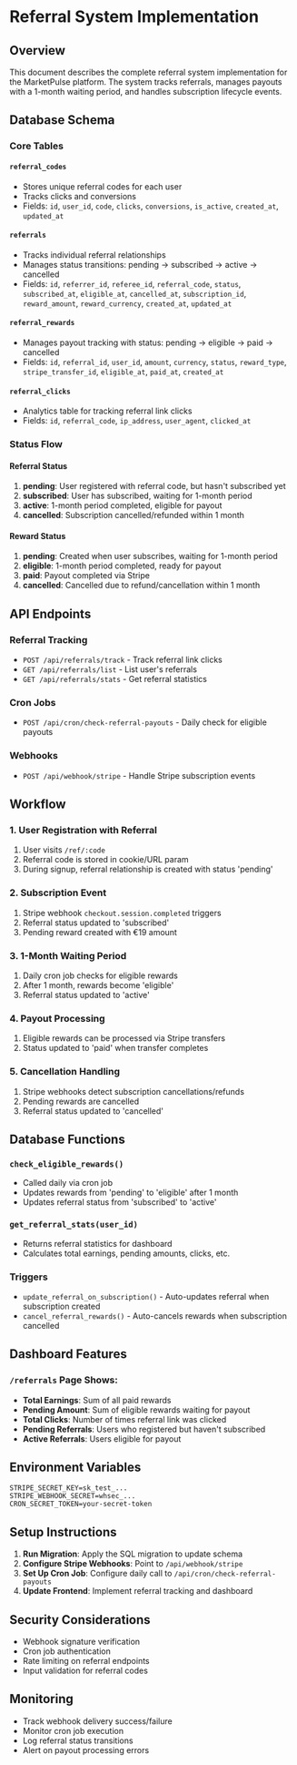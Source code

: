 # Referral System Implementation

## Overview

This document describes the complete referral system implementation for the MarketPulse platform. The system tracks referrals, manages payouts with a 1-month waiting period, and handles subscription lifecycle events.

## Database Schema

### Core Tables

#### `referral_codes`

- Stores unique referral codes for each user
- Tracks clicks and conversions
- Fields: `id`, `user_id`, `code`, `clicks`, `conversions`, `is_active`, `created_at`, `updated_at`

#### `referrals`

- Tracks individual referral relationships
- Manages status transitions: pending → subscribed → active → cancelled
- Fields: `id`, `referrer_id`, `referee_id`, `referral_code`, `status`, `subscribed_at`, `eligible_at`, `cancelled_at`, `subscription_id`, `reward_amount`, `reward_currency`, `created_at`, `updated_at`

#### `referral_rewards`

- Manages payout tracking with status: pending → eligible → paid → cancelled
- Fields: `id`, `referral_id`, `user_id`, `amount`, `currency`, `status`, `reward_type`, `stripe_transfer_id`, `eligible_at`, `paid_at`, `created_at`

#### `referral_clicks`

- Analytics table for tracking referral link clicks
- Fields: `id`, `referral_code`, `ip_address`, `user_agent`, `clicked_at`

### Status Flow

#### Referral Status

1. **pending**: User registered with referral code, but hasn't subscribed yet
2. **subscribed**: User has subscribed, waiting for 1-month period
3. **active**: 1-month period completed, eligible for payout
4. **cancelled**: Subscription cancelled/refunded within 1 month

#### Reward Status

1. **pending**: Created when user subscribes, waiting for 1-month period
2. **eligible**: 1-month period completed, ready for payout
3. **paid**: Payout completed via Stripe
4. **cancelled**: Cancelled due to refund/cancellation within 1 month

## API Endpoints

### Referral Tracking

- `POST /api/referrals/track` - Track referral link clicks
- `GET /api/referrals/list` - List user's referrals
- `GET /api/referrals/stats` - Get referral statistics

### Cron Jobs

- `POST /api/cron/check-referral-payouts` - Daily check for eligible payouts

### Webhooks

- `POST /api/webhook/stripe` - Handle Stripe subscription events

## Workflow

### 1. User Registration with Referral

1. User visits `/ref/:code`
2. Referral code is stored in cookie/URL param
3. During signup, referral relationship is created with status 'pending'

### 2. Subscription Event

1. Stripe webhook `checkout.session.completed` triggers
2. Referral status updated to 'subscribed'
3. Pending reward created with €19 amount

### 3. 1-Month Waiting Period

1. Daily cron job checks for eligible rewards
2. After 1 month, rewards become 'eligible'
3. Referral status updated to 'active'

### 4. Payout Processing

1. Eligible rewards can be processed via Stripe transfers
2. Status updated to 'paid' when transfer completes

### 5. Cancellation Handling

1. Stripe webhooks detect subscription cancellations/refunds
2. Pending rewards are cancelled
3. Referral status updated to 'cancelled'

## Database Functions

### `check_eligible_rewards()`

- Called daily via cron job
- Updates rewards from 'pending' to 'eligible' after 1 month
- Updates referral status from 'subscribed' to 'active'

### `get_referral_stats(user_id)`

- Returns referral statistics for dashboard
- Calculates total earnings, pending amounts, clicks, etc.

### Triggers

- `update_referral_on_subscription()` - Auto-updates referral when subscription created
- `cancel_referral_rewards()` - Auto-cancels rewards when subscription cancelled

## Dashboard Features

### `/referrals` Page Shows:

- **Total Earnings**: Sum of all paid rewards
- **Pending Amount**: Sum of eligible rewards waiting for payout
- **Total Clicks**: Number of times referral link was clicked
- **Pending Referrals**: Users who registered but haven't subscribed
- **Active Referrals**: Users eligible for payout

## Environment Variables

```env
STRIPE_SECRET_KEY=sk_test_...
STRIPE_WEBHOOK_SECRET=whsec_...
CRON_SECRET_TOKEN=your-secret-token
```

## Setup Instructions

1. **Run Migration**: Apply the SQL migration to update schema
2. **Configure Stripe Webhooks**: Point to `/api/webhook/stripe`
3. **Set Up Cron Job**: Configure daily call to `/api/cron/check-referral-payouts`
4. **Update Frontend**: Implement referral tracking and dashboard

## Security Considerations

- Webhook signature verification
- Cron job authentication
- Rate limiting on referral endpoints
- Input validation for referral codes

## Monitoring

- Track webhook delivery success/failure
- Monitor cron job execution
- Log referral status transitions
- Alert on payout processing errors
